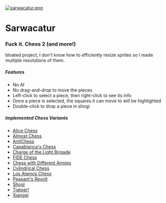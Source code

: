 [![sarwacatur.png](https://i.postimg.cc/MHtqhtg0/sarwacatur.png)](https://postimg.cc/kRV0SNJD)
# Sarwacatur
### Fuck it. Chess 2 (and more!)
bloated project, I don't know how to efficiently resize sprites so I made multiple resolutions of them.
##### Features
- No AI
- No drag-and-drop to move the pieces
- Left-click to select a piece, then right-click to see its info
- Once a piece is selected, the squares it can move to will be highlighted
- Double-click to drop a piece in shogi
##### Implemented Chess Variants
- [Alice Chess](https://www.chessvariants.com/other.dir/alice.html)
- [Almost Chess](https://www.chessvariants.com/diffmove.dir/almost.html)
- [AntiChess](https://www.chessvariants.com/diffobjective.dir/anti-king-chess.html)
- [Capablanca's Chess](https://www.chessvariants.com/large.dir/capablanca.html)
- [Charge of the Light Brigade](https://www.chessvariants.com/rules/charge-of-the-light-brigade)
- [FIDE Chess](https://www.chessvariants.com/fidelaws.html)
- [Chess with Different Armies](https://www.chessvariants.com/unequal.dir/cwda.html)
- [Cylindrical Chess](https://www.chessvariants.com/boardrules.dir/cylindrical.html)
- [Los Alamos Chess](https://www.chessvariants.com/small.dir/losalamos.html)
- [Peasant's Revolt](https://www.chessvariants.com/large.dir/peasantrevolt.html)
- [Shogi](https://www.chessvariants.com/shogi.html)
- [Tjatoer!](https://www.chessvariants.com/rules/tjatoer)
- [Xiangqi](https://www.chessvariants.com/xiangqi.html)
